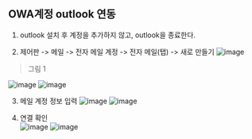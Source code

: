 OWA계정 outlook 연동
-------------------

1. outlook 설치 후 계정을 추가하지 않고, outlook을 종료한다.  

2. 제어판 -> 메일 -> 전자 메일 계정 -> 전자 메일(탭) -> 새로 만들기
![image](https://user-images.githubusercontent.com/10875698/31762482-4bab0952-b4f6-11e7-976b-fd31b263fa0f.png)
> 그림 1

![image](https://user-images.githubusercontent.com/10875698/31762654-d465d7fe-b4f6-11e7-85aa-5eb23502f0e2.png)
![image](https://user-images.githubusercontent.com/10875698/31762678-e70998fa-b4f6-11e7-9e45-0d497eec9dd3.png)

3. 메일 계정 정보 입력
![image](https://user-images.githubusercontent.com/10875698/31762713-09571158-b4f7-11e7-985d-081731316ff1.png)
![image](https://user-images.githubusercontent.com/10875698/31762731-1af5866a-b4f7-11e7-94f4-9b2262442a29.png)  

4. 연결 확인  
![image](https://user-images.githubusercontent.com/10875698/31762752-2a448350-b4f7-11e7-96b4-3d198b379910.png)
![image](https://user-images.githubusercontent.com/10875698/31762761-334f3d0a-b4f7-11e7-84d8-8e78f75905de.png)
